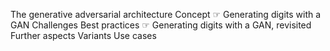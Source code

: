 The generative adversarial architecture
Concept
☞ Generating digits with a GAN
Challenges
Best practices
☞ Generating digits with a GAN, revisited
Further aspects
Variants
Use cases